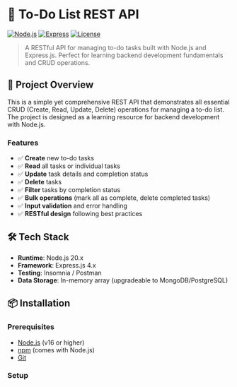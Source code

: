 # 📝 To-Do List REST API

[![Node.js](https://img.shields.io/badge/Node.js-20.x-green.svg)](https://nodejs.org)
[![Express](https://img.shields.io/badge/Express-4.x-blue.svg)](https://expressjs.com)
[![License](https://img.shields.io/badge/License-MIT-yellow.svg)](LICENSE)

> A RESTful API for managing to-do tasks built with Node.js and Express.js. Perfect for learning backend development fundamentals and CRUD operations.

## 🎯 Project Overview

This is a simple yet comprehensive REST API that demonstrates all essential CRUD (Create, Read, Update, Delete) operations for managing a to-do list. The project is designed as a learning resource for backend development with Node.js.

### Features

- ✅ **Create** new to-do tasks
- ✅ **Read** all tasks or individual tasks
- ✅ **Update** task details and completion status
- ✅ **Delete** tasks
- ✅ **Filter** tasks by completion status
- ✅ **Bulk operations** (mark all as complete, delete completed tasks)
- ✅ **Input validation** and error handling
- ✅ **RESTful design** following best practices

## 🛠️ Tech Stack

- **Runtime**: Node.js 20.x
- **Framework**: Express.js 4.x
- **Testing**: Insomnia / Postman
- **Data Storage**: In-memory array (upgradeable to MongoDB/PostgreSQL)

## 📦 Installation

### Prerequisites

- [Node.js](https://nodejs.org) (v16 or higher)
- [npm](https://www.npmjs.com/) (comes with Node.js)
- [Git](https://git-scm.com/)

### Setup


